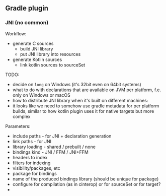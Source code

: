 ## Gradle plugin

### JNI (no common)

Workflow:

- generate C sources
    - build JNI library
    - put JNI library into resources
- generate Kotlin sources
    - link kotlin sources to sourceSet

TODO:

- decide on `long` on Windows (it's 32bit even on 64bit systems)
- what to do with declarations that are available on JVM per platform, f.e. only on Windows or macOS
- how to distribute JNI library when it's built on different machines:
- it looks like we need to somehow use gradle metadata for per platform builds,
  similar to how kotlin plugin uses it for native targets but more complex

Parameters:

- include paths - for JNI + declaration generation
- link paths - for JNI
- library loading - shared / prebuilt / none
- bindings kind - JNI / FFM / JNI+FFM
- headers to index
- filters for indexing
- visibility/packages, etc
- package for bindings
- name of the produced bindings library (should be unique for package)
- configure for compilation (as in cinterop) or for sourceSet or for target?
- 
